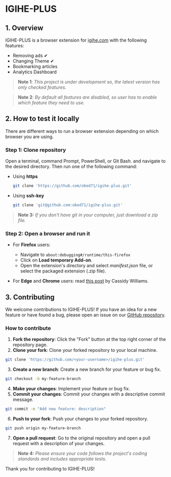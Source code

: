 # IGIHE-PLUS

## 1. Overview

IGIHE-PLUS is a browser extension for [igihe.com](https://igihe.com/index.php) with the following features:

- Removing ads ✔
- Changing Theme ✔
- Bookmarking articles
- Analytics Dashboard

> **Note 1**: _This project is under development so, the latest version has only checked features._

> **Note 2**: _By default all features are disabled, so user has to enable which feature they need to use._

## 2. How to test it locally

There are different ways to run a browser extension depending on which browser you are using.

### Step 1: Clone repository

Open a terminal, command Prompt, PowerShell, or Git Bash. and navigate to the desired directory. Then run one of the following command:

- Using **https**

  ```bash
  git clone 'https://github.com/obed71/igihe-plus.git'
  ```

- Using **ssh-key**

  ```bash
  git clone 'git@github.com:obed71/igihe-plus.git'
  ```

> **Note 3:** _If you don't have git in your computer, just download a zip file._

### Step 2: Open a browser and run it

- For **Firefox** users:

  - Navigate to `about:debugging#/runtime/this-firefox`
  - Click on **Load temporary Add-on**.
  - Open the extension's directory and select _manifest.json_ file, or select the packaged extension (.zip file).

- For **Edge** and **Chrome** users: read [this post](https://cassidoo.co/post/test-browser-extensions/) by Cassidy Williams.

## 3. Contributing

We welcome contributions to IGIHE-PLUS! If you have an idea for a new feature or have found a bug, please open an issue on our [GitHub repository](https://github.com/obed71/igihe-plus/issues).

### How to contribute

1. **Fork the repository**: Click the "Fork" button at the top right corner of the repository page.
2. **Clone your fork**: Clone your forked repository to your local machine.

```bash
git clone 'https://github.com/<your-username>/igihe-plus.git'
```

3. **Create a new branch**: Create a new branch for your feature or bug fix.

```bash
git checkout -b my-feature-branch
```

4. **Make your changes**: Implement your feature or bug fix.
5. **Commit your changes**: Commit your changes with a descriptive commit message.

```bash
git commit -m "Add new feature: description"
```

6. **Push to your fork**: Push your changes to your forked repository.

```bash
git push origin my-feature-branch
```

7. **Open a pull request**: Go to the original repository and open a pull request with a description of your changes.

> **Note 4:** _Please ensure your code follows the project's coding standards and includes appropriate tests._

Thank you for contributing to IGIHE-PLUS!

